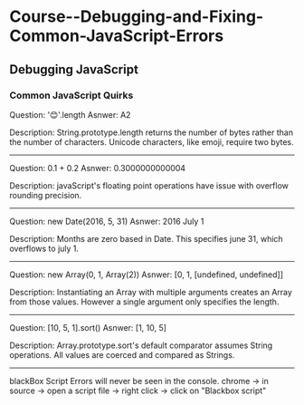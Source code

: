 # Course--Debugging-and-Fixing-Common-JavaScript-Errors

## Debugging JavaScript
### Common JavaScript Quirks

Question: '😊'.length
Asnwer: A2

Description: String.prototype.length returns the number of bytes rather than the number of characters. Unicode characters, like emoji, require two bytes.

---

Question: 0.1 + 0.2
Asnwer: 0.3000000000004

Description: javaScript's floating point operations have issue with overflow rounding precision.

---

Question: new Date(2016, 5, 31)
Asnwer: 2016 July 1

Description: Months are zero based in Date. This specifies june 31, which overflows to july 1.


---

Question: new Array(0, 1, Array(2))
Asnwer: [0, 1, [undefined, undefined]]

Description: Instantiating an Array with multiple arguments creates an Array from those values. However a single argument only specifies the length.


---

Question: [10, 5, 1].sort()
Asnwer: [1, 10, 5]

Description: Array.prototype.sort's default comparator assumes String operations. All values are coerced and compared as Strings.


---


blackBox Script
Errors will never be seen in the console.
chrome -> in source -> open a script file -> right click -> click on "Blackbox script"